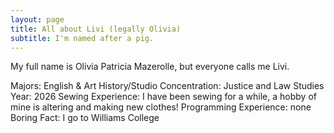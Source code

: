```yaml
---
layout: page
title: All about Livi (legally Olivia)
subtitle: I'm named after a pig.
---
```


My full name is Olivia Patricia Mazerolle, but everyone calls me Livi.

Majors: English & Art History/Studio
Concentration: Justice and Law Studies 
Year: 2026
Sewing Experience: I have been sewing for a while, a hobby of mine is altering and making new clothes!
Programming Experience: none
Boring Fact: I go to Williams College
